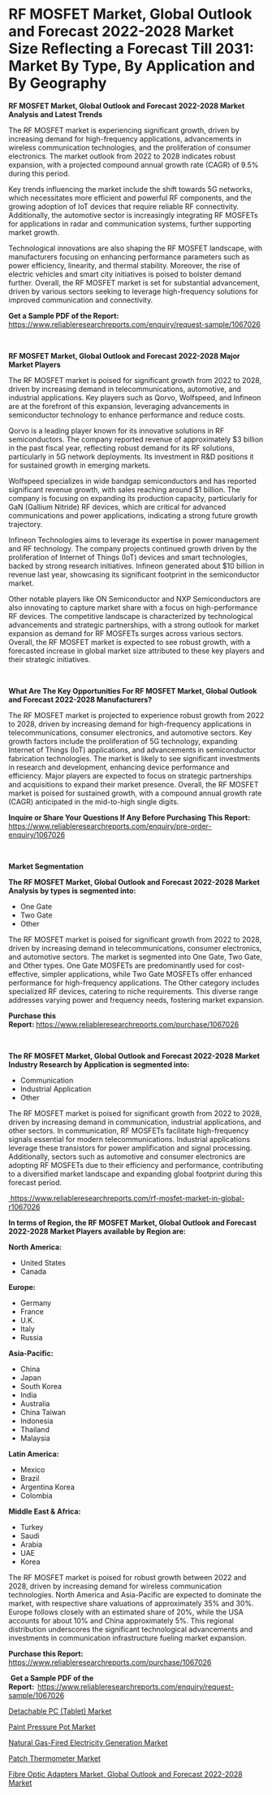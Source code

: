 <p><h1>RF MOSFET Market, Global Outlook and Forecast 2022-2028 Market Size Reflecting a Forecast Till 2031: Market By Type, By Application and By Geography</h1></p><p><strong>RF MOSFET Market, Global Outlook and Forecast 2022-2028 Market Analysis and Latest Trends</strong></p>
<p><p>The RF MOSFET market is experiencing significant growth, driven by increasing demand for high-frequency applications, advancements in wireless communication technologies, and the proliferation of consumer electronics. The market outlook from 2022 to 2028 indicates robust expansion, with a projected compound annual growth rate (CAGR) of 9.5% during this period. </p><p>Key trends influencing the market include the shift towards 5G networks, which necessitates more efficient and powerful RF components, and the growing adoption of IoT devices that require reliable RF connectivity. Additionally, the automotive sector is increasingly integrating RF MOSFETs for applications in radar and communication systems, further supporting market growth.</p><p>Technological innovations are also shaping the RF MOSFET landscape, with manufacturers focusing on enhancing performance parameters such as power efficiency, linearity, and thermal stability. Moreover, the rise of electric vehicles and smart city initiatives is poised to bolster demand further. Overall, the RF MOSFET market is set for substantial advancement, driven by various sectors seeking to leverage high-frequency solutions for improved communication and connectivity.</p></p>
<p><strong>Get a Sample PDF of the Report:&nbsp;</strong> <a href="https://www.reliableresearchreports.com/enquiry/request-sample/1067026">https://www.reliableresearchreports.com/enquiry/request-sample/1067026</a></p>
<p>&nbsp;</p>
<p><strong>RF MOSFET Market, Global Outlook and Forecast 2022-2028 Major Market Players</strong></p>
<p><p>The RF MOSFET market is poised for significant growth from 2022 to 2028, driven by increasing demand in telecommunications, automotive, and industrial applications. Key players such as Qorvo, Wolfspeed, and Infineon are at the forefront of this expansion, leveraging advancements in semiconductor technology to enhance performance and reduce costs.</p><p>Qorvo is a leading player known for its innovative solutions in RF semiconductors. The company reported revenue of approximately $3 billion in the past fiscal year, reflecting robust demand for its RF solutions, particularly in 5G network deployments. Its investment in R&D positions it for sustained growth in emerging markets.</p><p>Wolfspeed specializes in wide bandgap semiconductors and has reported significant revenue growth, with sales reaching around $1 billion. The company is focusing on expanding its production capacity, particularly for GaN (Gallium Nitride) RF devices, which are critical for advanced communications and power applications, indicating a strong future growth trajectory.</p><p>Infineon Technologies aims to leverage its expertise in power management and RF technology. The company projects continued growth driven by the proliferation of Internet of Things (IoT) devices and smart technologies, backed by strong research initiatives. Infineon generated about $10 billion in revenue last year, showcasing its significant footprint in the semiconductor market.</p><p>Other notable players like ON Semiconductor and NXP Semiconductors are also innovating to capture market share with a focus on high-performance RF devices. The competitive landscape is characterized by technological advancements and strategic partnerships, with a strong outlook for market expansion as demand for RF MOSFETs surges across various sectors. Overall, the RF MOSFET market is expected to see robust growth, with a forecasted increase in global market size attributed to these key players and their strategic initiatives.</p></p>
<p>&nbsp;</p>
<p><strong>What Are The Key Opportunities For RF MOSFET Market, Global Outlook and Forecast 2022-2028 Manufacturers?</strong></p>
<p><p>The RF MOSFET market is projected to experience robust growth from 2022 to 2028, driven by increasing demand for high-frequency applications in telecommunications, consumer electronics, and automotive sectors. Key growth factors include the proliferation of 5G technology, expanding Internet of Things (IoT) applications, and advancements in semiconductor fabrication technologies. The market is likely to see significant investments in research and development, enhancing device performance and efficiency. Major players are expected to focus on strategic partnerships and acquisitions to expand their market presence. Overall, the RF MOSFET market is poised for sustained growth, with a compound annual growth rate (CAGR) anticipated in the mid-to-high single digits.</p></p>
<p><strong>Inquire or Share Your Questions If Any Before Purchasing This Report:</strong> <a href="https://www.reliableresearchreports.com/enquiry/pre-order-enquiry/1067026">https://www.reliableresearchreports.com/enquiry/pre-order-enquiry/1067026</a></p>
<p>&nbsp;</p>
<p><strong>Market Segmentation</strong></p>
<p><strong>The RF MOSFET Market, Global Outlook and Forecast 2022-2028 Market Analysis by types is segmented into:</strong></p>
<p><ul><li>One Gate</li><li>Two Gate</li><li>Other</li></ul></p>
<p><p>The RF MOSFET market is poised for significant growth from 2022 to 2028, driven by increasing demand in telecommunications, consumer electronics, and automotive sectors. The market is segmented into One Gate, Two Gate, and Other types. One Gate MOSFETs are predominantly used for cost-effective, simpler applications, while Two Gate MOSFETs offer enhanced performance for high-frequency applications. The Other category includes specialized RF devices, catering to niche requirements. This diverse range addresses varying power and frequency needs, fostering market expansion.</p></p>
<p><strong>Purchase this Report:&nbsp;</strong><a href="https://www.reliableresearchreports.com/purchase/1067026">https://www.reliableresearchreports.com/purchase/1067026</a></p>
<p>&nbsp;</p>
<p><strong>The RF MOSFET Market, Global Outlook and Forecast 2022-2028 Market Industry Research by Application is segmented into:</strong></p>
<p><ul><li>Communication</li><li>Industrial Application</li><li>Other</li></ul></p>
<p><p>The RF MOSFET market is poised for significant growth from 2022 to 2028, driven by increasing demand in communication, industrial applications, and other sectors. In communication, RF MOSFETs facilitate high-frequency signals essential for modern telecommunications. Industrial applications leverage these transistors for power amplification and signal processing. Additionally, sectors such as automotive and consumer electronics are adopting RF MOSFETs due to their efficiency and performance, contributing to a diversified market landscape and expanding global footprint during this forecast period.</p></p>
<p><a href="https://www.reliableresearchreports.com/rf-mosfet-market-in-global-r1067026">&nbsp;https://www.reliableresearchreports.com/rf-mosfet-market-in-global-r1067026</a></p>
<p><strong>In terms of Region, the RF MOSFET Market, Global Outlook and Forecast 2022-2028 Market Players available by Region are:</strong></p>
<p>
    <p> <strong> North America: </strong>
        <ul>
            <li>United States</li>
            <li>Canada</li>
        </ul>
        </p> 
    <p> <strong> Europe: </strong>
        <ul>
            <li>Germany</li>
            <li>France</li>
            <li>U.K.</li>
            <li>Italy</li>
            <li>Russia</li>
        </ul>
        </p> 
    <p> <strong> Asia-Pacific: </strong>
        <ul>
            <li>China</li>
            <li>Japan</li>
            <li>South Korea</li>
            <li>India</li>
            <li>Australia</li>
            <li>China Taiwan</li>
            <li>Indonesia</li>
            <li>Thailand</li>
            <li>Malaysia</li>
        </ul>
        </p> 
    <p> <strong> Latin America: </strong>
        <ul>
            <li>Mexico</li>
            <li>Brazil</li>
            <li>Argentina Korea</li>
            <li>Colombia</li>
        </ul>
        </p> 
    <p> <strong> Middle East & Africa: </strong>
        <ul>
            <li>Turkey</li>
            <li>Saudi</li>
            <li>Arabia</li>
            <li>UAE</li>
            <li>Korea</li>
        </ul>
    </p>
    </p>
<p><p>The RF MOSFET market is poised for robust growth between 2022 and 2028, driven by increasing demand for wireless communication technologies. North America and Asia-Pacific are expected to dominate the market, with respective share valuations of approximately 35% and 30%. Europe follows closely with an estimated share of 20%, while the USA accounts for about 10% and China approximately 5%. This regional distribution underscores the significant technological advancements and investments in communication infrastructure fueling market expansion.</p></p>
<p><strong>Purchase this Report: </strong><a href="https://www.reliableresearchreports.com/purchase/1067026">https://www.reliableresearchreports.com/purchase/1067026</a></p>
<p>&nbsp;<strong>Get a Sample PDF of the Report:&nbsp;&nbsp;</strong><a href="https://www.reliableresearchreports.com/enquiry/request-sample/1067026">https://www.reliableresearchreports.com/enquiry/request-sample/1067026</a></p>
<p><strong></strong></p>
<p><p><a href="https://issuu.com/reportprime-2/docs/detachable-pc-tablet-market-size-20_a3432d4cc03631">Detachable PC (Tablet) Market</a></p><p><a href="https://www.linkedin.com/pulse/emerging-paint-pressure-pot-market-opportunities-analysis-yvkfe?trackingId=OZaChE78QdOo3vDF7XQlDg%3D%3D">Paint Pressure Pot Market</a></p><p><a href="https://issuu.com/reportprime-2/docs/natural-gas-fired-electricity-gener_7d585fc2f71672">Natural Gas-Fired Electricity Generation Market</a></p><p><a href="https://www.linkedin.com/pulse/navigating-global-patch-thermometer-market-landscape-trends-ujnbe?trackingId=afdWoKlKQbONhqubhdRedg%3D%3D">Patch Thermometer Market</a></p><p><a href="https://github.com/Krish2023na/Market-Research-Report-List-6/blob/main/fibre-optic-adapters-market-global-outlook-and-forecast-2022-2028-market.md">Fibre Optic Adapters Market, Global Outlook and Forecast 2022-2028 Market</a></p></p>